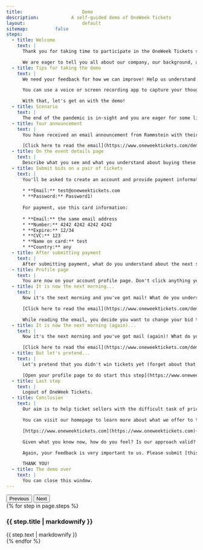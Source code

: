 ```yaml
---
title:						Demo
description:			A self-guided demo of OneWeek Tickets
layout:						default
sitemap:          false
steps:
  - title: Welcome
    text: |
      Thank you for taking time to participate in the OneWeek Tickets self-exploration demo! Your feedback is highly valuable to us as we prepare to launch this new and innovative approach to selling event tickets.

      We are eager to tell you all about our company, our background, and the problems we are trying to solve in the modern era of online event selling and buying, but telling you too much before you take this demo would bias your feedback. Therefor, please run through the demo first, writing down your feedback and thoughts along the way, and then at the end, we will tell you what our goal was and you can help us understand if you think we are on the right track or not.          
  - title: Tips for taking the demo
    text: |
      We need your feedback for how we can improve! Help us understand what you like and what you don't like. We need to know it all: the good, the bad, and the ugly. 

      You can use a voice or screen recording app to capture your thoughts, or you can type notes into our [feedback form](https://docs.google.com/forms/d/e/1FAIpQLSeDPsLOvDszweFjJk4ugbHJYWyrWec_LIjpQeQclQzS8Ty5uw/viewform){:target="_blank"} or even just email us at [feedback@oneweektickets.com](mailto:feedback@oneweektickets.com){:target="_blank"}.

      With that, let's get on with the demo!
  - title: Scenario
    text: |
      The end of the pandemic is in-sight and you are eager for some live entertainment! Today, you will be looking to purchase tickets for yourself and a friend to see the popular German rock band, Rammstein. You want to see them on May 20, 2022 in the city of Leipzig (Germany) at the Red Bull Arena. Have fun!
  - title: Tour announcement 
    text: |
      You have received an email announcement from Rammstein with their 2022 tour dates. Find the date you want to attend and click the link to continue. Reminder: You are looking for May 20, 2022 in the city of Leipzig (Germany) at the Red Bull Arena.

      [Click here to read the email](https://www.oneweektickets.com/demo/){:target="_blank"}
  - title: On the event details page
    text: |
      Describe what you see and what you understand about buying these tickets. How does that make you feel? Confused? Excited? Stressed? Let us know everything racing through your mind.
  - title: Submit bids on a pair of tickets
    text: |
      You'll be asked to create an account and provide payment information. You can use your own email address or this test email address. If you use your own, we will delete it after the test.
      
      * **Email:** test@oneweektickets.com
      * **Password:** Password1!
      
      For payment, use this card information: 
      
      * **Email:** the same email address
      * **Number:** 4242 4242 4242 4242 
      * **Expire:** 12/34 
      * **CVC:** 123 
      * **Name on card:** test 
      * **Country:** any
  - title: After submitting payment
    text: |
      After submitting payment, what do you understand about the next screen? How can it be better? Does any of this information surprise you, considering what you learned on the event details screen? Click continue.
  - title: Profile page
    text: |
      You are now on your account profile page. Don't click anything yet, just let us know what you think about it.
  - title: It is now the next morning...
    text: |
      Now it's the next morning and you've got mail! What do you understand about this email? How could it be better? 

      [Click here to read the email](https://www.oneweektickets.com/demo-email-bid-lost/){:target="_blank"}

      While reading the email, you decide you want to change your bid to a different price, and while you're at it, buy an extra ticket. Talk through how you do that (and do it).
  - title: It is now the next morning (again)...
    text: |
      Now it's the next morning and you've got mail (again)! What do you understand about this email? How could it be better?

      [Click here to read the email](https://www.oneweektickets.com/demo-email-bid-won/){:target="_blank"}
  - title: But let's pretend... 
    text: |
      Let's pretend that you didn't win tickets yet (forget about that last email) and you've decided that you don't want to attend this event. What would you do now? How can this be better?

      [Open your profile page to do start this step](https://www.oneweektickets.com/u/account-settings/profile/){:target="_blank"}{:rel="nofollow}
  - title: Last step
    text: |
      Logout of OneWeek Tickets.
  - title: Conclusion
    text: |
      Our aim is to help ticket sellers with the difficult task of price-discovery (ie: knowing how much they should sell their product for). Our approach ensures that seller's can maximize their revenues, but not at the expense of ticket buyers. By utilizing the 7-day rolling auction design, we help buyers buy tickets at a fair price, while maximizing revenues for the seller. Simultanious to this, we also squeeze out any potential profit margins for the secondary-market, which exploits under-priced tickets by buying low and selling them at a huge markup to real fans. 

      You can visit our homepage to learn more about what we offer to ticket sellers. 

      [https://www.oneweektickets.com](https://www.oneweektickets.com){:target="_blank"}

      Given what you know now, how do you feel? Is our approach valid? As an events ticket buyer, would you engage in such a service? 

      Again, your feedback is very important to us. Please submit [this feedback form](https://docs.google.com/forms/d/e/1FAIpQLSeDPsLOvDszweFjJk4ugbHJYWyrWec_LIjpQeQclQzS8Ty5uw/viewform){:target="_blank"} or send us an email with your thoughts to [feedback@oneweektickets.com](mailto:feedback@oneweektickets.com){:target="_blank"}. 

      THANK YOU!
  - title: The demo over
    text: |
      You can close this window.
---
```


<div class="d-flex align-items-center">
  <div class="container">
    <div class="row">
      <div class="offset-lg-2 col-lg-8 col-12">
        <div class="p-4 p-lg-8">
          <div class="card">
            <div class="card-header">
              <div class="d-grid gap-2 d-md-flex justify-content-md-end">
                <button type="button" class="btn btn-primary me-md-2" data-bs-target="#carouselDemo" data-bs-slide="prev">Previous</button>
                <button type="button" class="btn btn-primary" data-bs-target="#carouselDemo" data-bs-slide="next">Next</button>
              </div>
            </div>
            <div class="card-body">
              <div id="carouselDemo" class="carousel slide" data-bs-ride="carousel" data-bs-interval="false">
                <div class="carousel-inner">
                  {% for step in page.steps %}
                  <div class="carousel-item min-vh-40{% if forloop.first == true %} active{% endif %}">
                    <h3>{{ step.title | markdownify }}</h3>
                    {{ step.text | markdownify }}
                  </div>
                  {% endfor %}
                </div>
              </div>
            </div>
          </div>
        </div>
      </div>
    </div>
  </div>
</div>